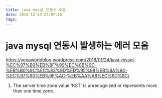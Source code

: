 ```yaml
---
title: java mysql 연동시 오류
date: 2018-12-13 22:07:16
tags:
---
```


# java mysql 연동시 발생하는 에러 모음
<https://yenaworldblog.wordpress.com/2018/01/24/java-mysql-%EC%97%B0%EB%8F%99%EC%8B%9C-%EB%B0%9C%EC%83%9D%ED%95%98%EB%8A%94-%EC%97%90%EB%9F%AC-%EB%AA%A8%EC%9D%8C/>

1. The server time zone value 'KST' is unrecognized or represents more than one time zone.

<!-- more -->